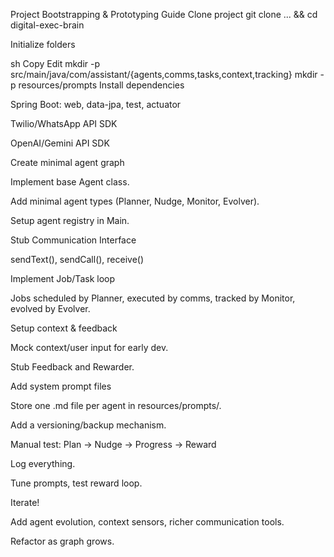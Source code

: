 Project Bootstrapping & Prototyping Guide
Clone project
git clone ... && cd digital-exec-brain

Initialize folders

sh
Copy
Edit
mkdir -p src/main/java/com/assistant/{agents,comms,tasks,context,tracking}
mkdir -p resources/prompts
Install dependencies

Spring Boot: web, data-jpa, test, actuator

Twilio/WhatsApp API SDK

OpenAI/Gemini API SDK

Create minimal agent graph

Implement base Agent class.

Add minimal agent types (Planner, Nudge, Monitor, Evolver).

Setup agent registry in Main.

Stub Communication Interface

sendText(), sendCall(), receive()

Implement Job/Task loop

Jobs scheduled by Planner, executed by comms, tracked by Monitor, evolved by Evolver.

Setup context & feedback

Mock context/user input for early dev.

Stub Feedback and Rewarder.

Add system prompt files

Store one .md file per agent in resources/prompts/.

Add a versioning/backup mechanism.

Manual test: Plan → Nudge → Progress → Reward

Log everything.

Tune prompts, test reward loop.

Iterate!

Add agent evolution, context sensors, richer communication tools.

Refactor as graph grows.
